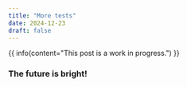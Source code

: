 ```yaml
---
title: "More tests"
date: 2024-12-23
draft: false
---
```


{{ info(content="This post is a work in progress.") }}

### The future is bright!
